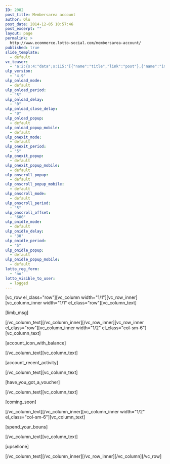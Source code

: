 ```yaml
---
ID: 2082
post_title: Membersarea account
author: Olu
post_date: 2014-12-05 10:57:46
post_excerpt: ""
layout: page
permalink: >
  http://www.ecommerce.lotto-social.com/membersarea-account/
published: true
slide_template:
  - default
vc_teaser:
  - 'a:2:{s:4:"data";s:115:"[{"name":"title","link":"post"},{"name":"image","image":"featured","link":"none"},{"name":"text","mode":"excerpt"}]";s:7:"bgcolor";s:0:"";}'
ulp_version:
  - "4.9"
ulp_onload_mode:
  - default
ulp_onload_period:
  - "5"
ulp_onload_delay:
  - "0"
ulp_onload_close_delay:
  - "0"
ulp_onload_popup:
  - default
ulp_onload_popup_mobile:
  - default
ulp_onexit_mode:
  - default
ulp_onexit_period:
  - "5"
ulp_onexit_popup:
  - default
ulp_onexit_popup_mobile:
  - default
ulp_onscroll_popup:
  - default
ulp_onscroll_popup_mobile:
  - default
ulp_onscroll_mode:
  - default
ulp_onscroll_period:
  - "5"
ulp_onscroll_offset:
  - "600"
ulp_onidle_mode:
  - default
ulp_onidle_delay:
  - "30"
ulp_onidle_period:
  - "5"
ulp_onidle_popup:
  - default
ulp_onidle_popup_mobile:
  - default
lotto_reg_form:
  - 'no'
lotto_visible_to_user:
  - logged
---
```

[vc_row el_class="row"][vc_column width="1/1"][vc_row_inner][vc_column_inner width="1/1" el_class="row"][vc_column_text]

[limb_msg]

[/vc_column_text][/vc_column_inner][/vc_row_inner][vc_row_inner el_class="row"][vc_column_inner width="1/2" el_class="col-sm-6"][vc_column_text]

[account_icon_with_balance]

[/vc_column_text][vc_column_text]

[account_recent_activity]

[/vc_column_text][vc_column_text]

[have_you_got_a_voucher]

[/vc_column_text][vc_column_text]

[coming_soon]

[/vc_column_text][/vc_column_inner][vc_column_inner width="1/2" el_class="col-sm-6"][vc_column_text]

[spend_your_bouns]

[/vc_column_text][vc_column_text]

[upsellone]

[/vc_column_text][/vc_column_inner][/vc_row_inner][/vc_column][/vc_row]